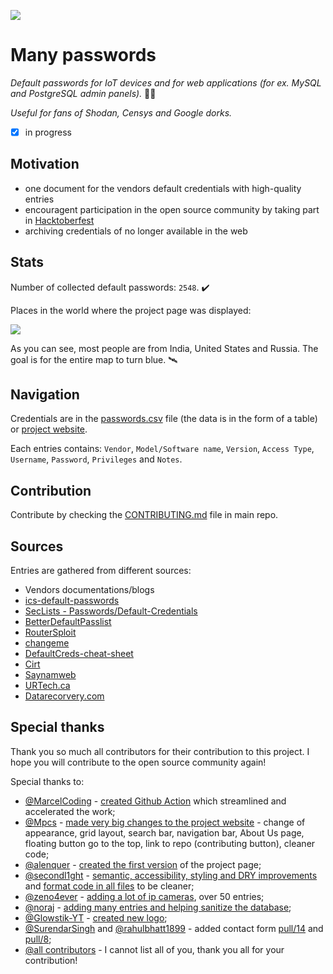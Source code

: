 ![](https://github.com/many-passwords/many-passwords/blob/main/many-passwords.png)

# Many passwords

_Default passwords for IoT devices and for web applications (for ex. MySQL and PostgreSQL admin panels)._ 🐱‍💻

_Useful for fans of Shodan, Censys and Google dorks._

- [x] in progress

## Motivation

- one document for the vendors default credentials with high-quality entries
- encouragent participation in the open source community by taking part in [Hacktoberfest](https://hacktoberfest.digitalocean.com/)
- archiving credentials of no longer available in the web

## Stats

Number of collected default passwords: ``2548``. ✔️

Places in the world where the project page was displayed:

![](https://user-images.githubusercontent.com/36797326/140653129-6901431e-9ca3-47fc-b6e0-63d7e26d2b13.png)

As you can see, most people are from India, United States and Russia. The goal is for the entire map to turn blue. 🛰️

## Navigation

Credentials are in the [passwords.csv](https://github.com/many-passwords/many-passwords/blob/main/passwords.csv) file (the data is in the form of a table) or [project website](https://many-passwords.github.io/).

Each entries contains: ``Vendor``, ``Model/Software name``, ``Version``, ``Access Type``, ``Username``, ``Password``, ``Privileges`` and ``Notes``.

## Contribution

Contribute <!-- in the main repository --> by checking the [CONTRIBUTING.md](https://github.com/many-passwords/many-passwords/blob/main/CONTRIBUTING.md) file in main repo<!--or    
contribute in the web repository by checking the [CONTRIBUTING.md](https://github.com/many-passwords/many-passwords.github.io/blob/main/CONTRIBUTING.md) file in website repo. -->.
## Sources

Entries are gathered from different sources:

- Vendors documentations/blogs
- [ics-default-passwords](https://github.com/arnaudsoullie/ics-default-passwords/)
- [SecLists - Passwords/Default-Credentials](https://github.com/danielmiessler/SecLists/tree/master/Passwords/Default-Credentials)
- [BetterDefaultPasslist](https://github.com/govolution/betterdefaultpasslist)
- [RouterSploit](https://github.com/threat9/routersploit)
- [changeme](https://github.com/ztgrace/changeme)
- [DefaultCreds-cheat-sheet](https://github.com/ihebski/DefaultCreds-cheat-sheet)
- [Cirt](https://cirt.net/passwords)
- [Saynamweb](https://sites.google.com/site/saynamweb/password)
- [URTech.ca](https://www.urtech.ca/2011/12/default-passwords/)
- [Datarecorvery.com](https://datarecovery.com/rd/default-passwords/)

## Special thanks

Thank you so much all contributors for their contribution to this project. I hope you will contribute to the open source community again!

Special thanks to:

- [@MarcelCoding](https://github.com/MarcelCoding) - [created Github Action](https://github.com/many-passwords/many-passwords/pull/49) which streamlined and accelerated the work;
- [@Mpcs](https://github.com/Mpcs) - [made very big changes to the project website](https://github.com/many-passwords/many-passwords/pull/41) - change of appearance, grid layout, search bar, navigation bar, About Us page, floating button go to the top, link to repo (contributing button), cleaner code;
- [@alenquer](https://github.com/alenquer) - [created the first version](https://github.com/many-passwords/many-passwords/pull/37) of the project page;
- [@secondl1ght](https://github.com/secondl1ght) - [semantic, accessibility, styling and DRY improvements](https://github.com/many-passwords/many-passwords.github.io/pull/1) and [format code in all files](https://github.com/many-passwords/many-passwords.github.io/pull/2) to be cleaner;
- [@zeno4ever](https://github.com/zeno4ever) - [adding a lot of ip cameras](https://github.com/many-passwords/many-passwords/pull/60), over 50 entries;
- [@noraj](https://github.com/noraj) - [adding many entries and helping sanitize the database](https://github.com/many-passwords/many-passwords/pulls?q=is%3Apr+author%3Anoraj+is%3Aclosed);
- [@Glowstik-YT](https://github.com/Glowstik-YT) - [created new logo](https://github.com/many-passwords/many-passwords/pull/80);
- [@SurendarSingh](https://github.com/SurendarSingh) and [@rahulbhatt1899](https://github.com/rahulbhatt1899) - added contact form [pull/14](https://github.com/many-passwords/many-passwords.github.io/pull/14) and [pull/8](https://github.com/many-passwords/many-passwords.github.io/pull/8);
- [@all contributors](https://github.com/many-passwords/many-passwords/graphs/contributors) - I cannot list all of you, thank you all for your contribution!
